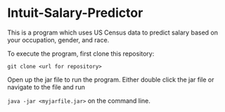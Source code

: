 # Intuit-Salary-Predictor

This is a program which uses US Census data to predict salary based on your occupation, gender, and race.

To execute the program, first clone this repository:

`git clone <url for repository>`

Open up the jar file to run the program. Either double click the jar file or navigate to the file and run 

`java -jar <myjarfile.jar>` on the command line.

